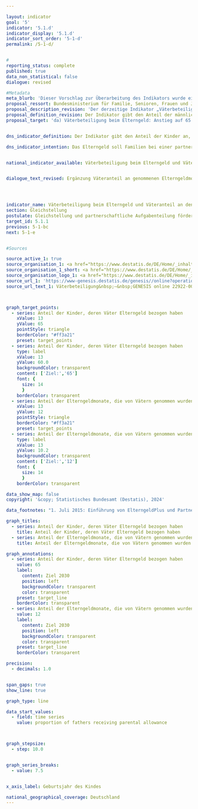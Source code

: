 ```yaml
---

layout: indicator        
goal: '5'        
indicator: '5.1.d'        
indicator_display: '5.1.d'        
indicator_sort_order: '5-1-d'        
permalink: /5-1-d/        


#
reporting_status: complete        
published: true        
data_non_statistical: false        
dialogue: revised

#Metadata    
meta_blurb: 'Dieser Vorschlag zur Überarbeitung des Indikators wurde eingebracht vom Bundesministerium für Familie, Senioren, Frauen und Jugend (BMFSFJ).'
proposal_ressort: Bundesministerium für Familie, Senioren, Frauen und Jugend (BMFSFJ)
proposal_description_revision: 'Der derzeitige Indikator „Väterbeteiligung beim Elterngeld“ gibt lediglich den Anteil der Väter an, die Elterngeld bezogen haben, jedoch nicht den Umfang. Somit ist die Aussagekraft hinsichtlich des Ziels der partnerschaftlichen Aufgabenteilung in den Familien begrenzt, da der Wert des Indikators auch ansteigt, wenn mehr Väter Elterngeld beziehen, die durchschnittliche Dauer jedoch stagniert oder sogar rückläufig ist.<br>Im Gegensatz dazu gibt der Väteranteil an den genommenen Elterngeldmonaten den Anteil der männlichen Bezieher an allen genommenen Elterngeldmonaten an. Er würde also genau 50 % betragen, wenn bei allen Kindern sowohl der Vater als auch die Mutter in gleichem Umfang Elterngeldmonate nehmen würden.'
proposal_definition_revision: Der Indikator gibt den Anteil der männlichen Bezieher an allen genommenen Elterngeldmonaten an.
proposal_target: 'da) Väterbeteiligung beim Elterngeld: Anstieg auf 65 Prozent bis 2030<br>db) Väteranteil an den genommenen Elterngeldmonaten: Anstieg auf 12 Prozent bis 2030'


dns_indicator_definition: Der Indikator gibt den Anteil der Kinder an, deren Väter Elterngeld bezogen haben.        

dns_indicator_intention: Das Elterngeld soll Familien bei einer partnerschaftlichen Aufgabenteilung unterstützen und eine gute Vereinbarkeit von Familie und Beruf für Mütter und Väter erreichen. Besonders mit der Einführung des ElterngeldPlus und des Partnerschaftsbonus soll der gesellschaftliche Wandel geschlechtsstereotyper Rollenbilder von Müttern und Vätern weiter vorangetrieben und letztendlich auch die Gleichstellung am Arbeitsmarkt befördert werden. Die Bundesregierung hat sich deshalb zum Ziel gesetzt den Anteil der Väter, die Elterngeld beziehen, zum Jahr 2030&nbsp;auf 65&nbsp;% zu steigern.


national_indicator_available: Väterbeteiligung beim Elterngeld und Väteranteil an den genommenen Elterngeldmonaten        


dialogue_text_revised: Ergänzung Väteranteil an genommenen Elterngeldmonaten      




indicator_name: Väterbeteiligung beim Elterngeld und Väteranteil an den genommenen Elterngeldmonaten       
section: Gleichstellung        
postulate: Gleichstellung und partnerschaftliche Aufgabenteilung fördern        
target_id: 5.1.1        
previous: 5-1-bc        
next: 5-1-e        


#Sources        

source_active_1: true
source_organisation_1: <a href="https://www.destatis.de/DE/Home/_inhalt.html" target="_blank">Statistisches Bundesamt</a>
source_organisation_1_short: <a href="https://www.destatis.de/DE/Home/_inhalt.html" target="_blank">Statistisches Bundesamt</a>
source_organisation_logo_1: <a href="https://www.destatis.de/DE/Home/_inhalt.html" target="_blank"><img src="https://dns-indikatoren.de/public/OrgImgDe/destatis.png" alt="Statistisches Bundesamt" title=" Klicken Sie hier um zur Homepage der Organisation Statistisches Bundesamt zu gelangen." style="height:60px; width:148px; border:transparent"/></a>
source_url_1: 'https://www-genesis.destatis.de/genesis//online?operation=table&code=22922-0011&bypass=true&levelindex=0&levelid=1660642440197#abreadcrumb&language=de'
source_url_text_1: Väterbeteiligung&nbsp;–&nbsp;GENESIS online 22922-0011



graph_target_points:
  - series: Anteil der Kinder, deren Väter Elterngeld bezogen haben
    xValue: 13
    yValue: 65
    pointStyle: triangle
    borderColor: "#ff3a21"
    preset: target_points
  - series: Anteil der Kinder, deren Väter Elterngeld bezogen haben
    type: label
    xValue: 13
    yValue: 60.0
    backgroundColor: transparent
    content: ['Ziel:','65']
    font: {
      size: 14
      }
    borderColor: transparent
  - series: Anteil der Elterngeldmonate, die von Vätern genommen wurden
    xValue: 13
    yValue: 12
    pointStyle: triangle
    borderColor: "#ff3a21"
    preset: target_points
  - series: Anteil der Elterngeldmonate, die von Vätern genommen wurden
    type: label
    xValue: 13
    yValue: 10.2
    backgroundColor: transparent
    content: ['Ziel:','12']
    font: {
      size: 14
      }
    borderColor: transparent         

data_show_map: false        
copyright: '&copy; Statistisches Bundesamt (Destatis), 2024'        

data_footnotes: "1. Juli 2015: Einführung von ElterngeldPlus und Partnerschaftsbonus.<br>• Für die Auswertung aller abgeschlossenen Leistungsbezüge zu einem bestimmten Geburtszeitraum muss die maximal mögliche Bezugsdauer berücksichtigt werden, sodass Daten nur mit einem größeren zeitlichen Verzug dargestellt werden können."        

graph_titles:
  - series: Anteil der Kinder, deren Väter Elterngeld bezogen haben
    title: Anteil der Kinder, deren Väter Elterngeld bezogen haben    
  - series: Anteil der Elterngeldmonate, die von Vätern genommen wurden
    title: Anteil der Elterngeldmonate, die von Vätern genommen wurden   

graph_annotations:
  - series: Anteil der Kinder, deren Väter Elterngeld bezogen haben
    value: 65
    label:
      content: Ziel 2030
      position: left
      backgroundColor: transparent
      color: transparent
    preset: target_line
    borderColor: transparent
  - series: Anteil der Elterngeldmonate, die von Vätern genommen wurden
    value: 12
    label:
      content: Ziel 2030
      position: left
      backgroundColor: transparent
      color: transparent
    preset: target_line
    borderColor: transparent        

precision:
  - decimals: 1.0


span_gaps: true        
show_line: true        

graph_type: line        

data_start_values:
  - field: time series
    value: proportion of fathers receiving parental allowance        



graph_stepsize:
  - step: 10.0


graph_series_breaks:
  - value: 7.5


x_axis_label: Geburtsjahr des Kindes        

national_geographical_coverage: Deutschland                
---
```

